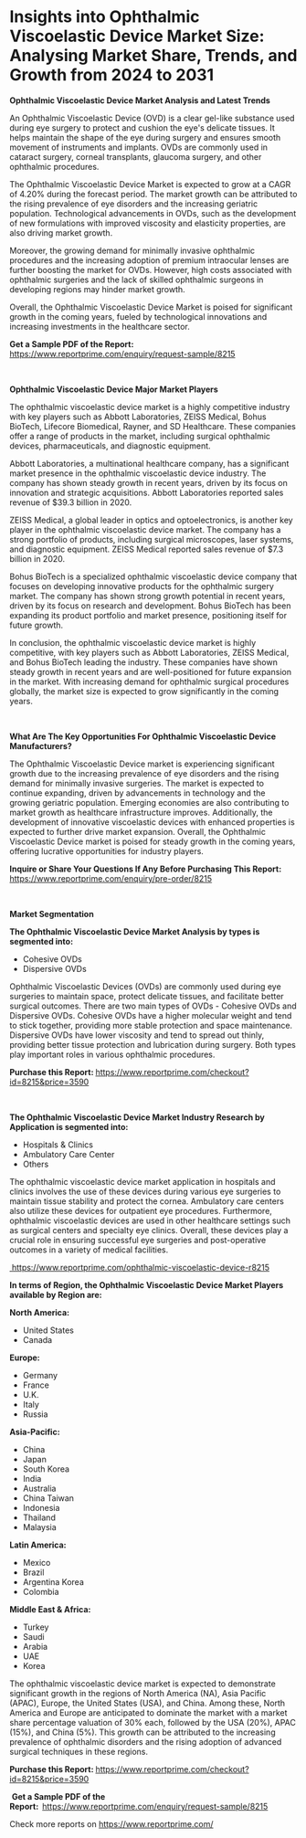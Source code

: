 <p><h1>Insights into Ophthalmic Viscoelastic Device Market Size: Analysing Market Share, Trends, and Growth from 2024 to 2031</h1></p><p><strong>Ophthalmic Viscoelastic Device Market Analysis and Latest Trends</strong></p>
<p><p>An Ophthalmic Viscoelastic Device (OVD) is a clear gel-like substance used during eye surgery to protect and cushion the eye's delicate tissues. It helps maintain the shape of the eye during surgery and ensures smooth movement of instruments and implants. OVDs are commonly used in cataract surgery, corneal transplants, glaucoma surgery, and other ophthalmic procedures.</p><p>The Ophthalmic Viscoelastic Device Market is expected to grow at a CAGR of 4.20% during the forecast period. The market growth can be attributed to the rising prevalence of eye disorders and the increasing geriatric population. Technological advancements in OVDs, such as the development of new formulations with improved viscosity and elasticity properties, are also driving market growth.</p><p>Moreover, the growing demand for minimally invasive ophthalmic procedures and the increasing adoption of premium intraocular lenses are further boosting the market for OVDs. However, high costs associated with ophthalmic surgeries and the lack of skilled ophthalmic surgeons in developing regions may hinder market growth.</p><p>Overall, the Ophthalmic Viscoelastic Device Market is poised for significant growth in the coming years, fueled by technological innovations and increasing investments in the healthcare sector.</p></p>
<p><strong>Get a Sample PDF of the Report:&nbsp;</strong> <a href="https://www.reportprime.com/enquiry/request-sample/8215">https://www.reportprime.com/enquiry/request-sample/8215</a></p>
<p>&nbsp;</p>
<p><strong>Ophthalmic Viscoelastic Device Major Market Players</strong></p>
<p><p>The ophthalmic viscoelastic device market is a highly competitive industry with key players such as Abbott Laboratories, ZEISS Medical, Bohus BioTech, Lifecore Biomedical, Rayner, and SD Healthcare. These companies offer a range of products in the market, including surgical ophthalmic devices, pharmaceuticals, and diagnostic equipment.</p><p>Abbott Laboratories, a multinational healthcare company, has a significant market presence in the ophthalmic viscoelastic device industry. The company has shown steady growth in recent years, driven by its focus on innovation and strategic acquisitions. Abbott Laboratories reported sales revenue of $39.3 billion in 2020.</p><p>ZEISS Medical, a global leader in optics and optoelectronics, is another key player in the ophthalmic viscoelastic device market. The company has a strong portfolio of products, including surgical microscopes, laser systems, and diagnostic equipment. ZEISS Medical reported sales revenue of $7.3 billion in 2020.</p><p>Bohus BioTech is a specialized ophthalmic viscoelastic device company that focuses on developing innovative products for the ophthalmic surgery market. The company has shown strong growth potential in recent years, driven by its focus on research and development. Bohus BioTech has been expanding its product portfolio and market presence, positioning itself for future growth.</p><p>In conclusion, the ophthalmic viscoelastic device market is highly competitive, with key players such as Abbott Laboratories, ZEISS Medical, and Bohus BioTech leading the industry. These companies have shown steady growth in recent years and are well-positioned for future expansion in the market. With increasing demand for ophthalmic surgical procedures globally, the market size is expected to grow significantly in the coming years.</p></p>
<p>&nbsp;</p>
<p><strong>What Are The Key Opportunities For Ophthalmic Viscoelastic Device Manufacturers?</strong></p>
<p><p>The Ophthalmic Viscoelastic Device market is experiencing significant growth due to the increasing prevalence of eye disorders and the rising demand for minimally invasive surgeries. The market is expected to continue expanding, driven by advancements in technology and the growing geriatric population. Emerging economies are also contributing to market growth as healthcare infrastructure improves. Additionally, the development of innovative viscoelastic devices with enhanced properties is expected to further drive market expansion. Overall, the Ophthalmic Viscoelastic Device market is poised for steady growth in the coming years, offering lucrative opportunities for industry players.</p></p>
<p><strong>Inquire or Share Your Questions If Any Before Purchasing This Report:</strong> <a href="https://www.reportprime.com/enquiry/pre-order/8215">https://www.reportprime.com/enquiry/pre-order/8215</a></p>
<p>&nbsp;</p>
<p><strong>Market Segmentation</strong></p>
<p><strong>The Ophthalmic Viscoelastic Device Market Analysis by types is segmented into:</strong></p>
<p><ul><li>Cohesive OVDs</li><li>Dispersive OVDs</li></ul></p>
<p><p>Ophthalmic Viscoelastic Devices (OVDs) are commonly used during eye surgeries to maintain space, protect delicate tissues, and facilitate better surgical outcomes. There are two main types of OVDs - Cohesive OVDs and Dispersive OVDs. Cohesive OVDs have a higher molecular weight and tend to stick together, providing more stable protection and space maintenance. Dispersive OVDs have lower viscosity and tend to spread out thinly, providing better tissue protection and lubrication during surgery. Both types play important roles in various ophthalmic procedures.</p></p>
<p><strong>Purchase this Report:&nbsp;</strong><a href="https://www.reportprime.com/checkout?id=8215&price=3590">https://www.reportprime.com/checkout?id=8215&price=3590</a></p>
<p>&nbsp;</p>
<p><strong>The Ophthalmic Viscoelastic Device Market Industry Research by Application is segmented into:</strong></p>
<p><ul><li>Hospitals & Clinics</li><li>Ambulatory Care Center</li><li>Others</li></ul></p>
<p><p>The ophthalmic viscoelastic device market application in hospitals and clinics involves the use of these devices during various eye surgeries to maintain tissue stability and protect the cornea. Ambulatory care centers also utilize these devices for outpatient eye procedures. Furthermore, ophthalmic viscoelastic devices are used in other healthcare settings such as surgical centers and specialty eye clinics. Overall, these devices play a crucial role in ensuring successful eye surgeries and post-operative outcomes in a variety of medical facilities.</p></p>
<p><a href="https://www.reportprime.com/ophthalmic-viscoelastic-device-r8215">&nbsp;https://www.reportprime.com/ophthalmic-viscoelastic-device-r8215</a></p>
<p><strong>In terms of Region, the Ophthalmic Viscoelastic Device Market Players available by Region are:</strong></p>
<p>
    <p> <strong> North America: </strong>
        <ul>
            <li>United States</li>
            <li>Canada</li>
        </ul>
        </p> 
    <p> <strong> Europe: </strong>
        <ul>
            <li>Germany</li>
            <li>France</li>
            <li>U.K.</li>
            <li>Italy</li>
            <li>Russia</li>
        </ul>
        </p> 
    <p> <strong> Asia-Pacific: </strong>
        <ul>
            <li>China</li>
            <li>Japan</li>
            <li>South Korea</li>
            <li>India</li>
            <li>Australia</li>
            <li>China Taiwan</li>
            <li>Indonesia</li>
            <li>Thailand</li>
            <li>Malaysia</li>
        </ul>
        </p> 
    <p> <strong> Latin America: </strong>
        <ul>
            <li>Mexico</li>
            <li>Brazil</li>
            <li>Argentina Korea</li>
            <li>Colombia</li>
        </ul>
        </p> 
    <p> <strong> Middle East & Africa: </strong>
        <ul>
            <li>Turkey</li>
            <li>Saudi</li>
            <li>Arabia</li>
            <li>UAE</li>
            <li>Korea</li>
        </ul>
    </p>
    </p>
<p><p>The ophthalmic viscoelastic device market is expected to demonstrate significant growth in the regions of North America (NA), Asia Pacific (APAC), Europe, the United States (USA), and China. Among these, North America and Europe are anticipated to dominate the market with a market share percentage valuation of 30% each, followed by the USA (20%), APAC (15%), and China (5%). This growth can be attributed to the increasing prevalence of ophthalmic disorders and the rising adoption of advanced surgical techniques in these regions.</p></p>
<p><strong>Purchase this Report: </strong><a href="https://www.reportprime.com/checkout?id=8215&price=3590">https://www.reportprime.com/checkout?id=8215&price=3590</a></p>
<p>&nbsp;<strong>Get a Sample PDF of the Report:&nbsp;&nbsp;</strong><a href="https://www.reportprime.com/enquiry/request-sample/8215">https://www.reportprime.com/enquiry/request-sample/8215</a></p>
<p><strong></strong></p>
<p>Check more reports on <a href="https://www.reportprime.com/">https://www.reportprime.com/</a></p>